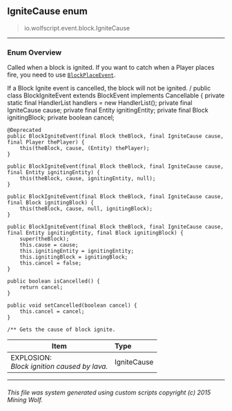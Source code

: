 ## IgniteCause __enum__

>io.wolfscript.event.block.IgniteCause

---

### Enum Overview

Called when a block is ignited. If you want to catch when a Player places fire, you need to use [`BlockPlaceEvent`](BlockPlaceEvent.md). <p> If a Block Ignite event is cancelled, the block will not be ignited. /
public class BlockIgniteEvent extends BlockEvent implements Cancellable {
    private static final HandlerList handlers = new HandlerList();
    private final IgniteCause cause;
    private final Entity ignitingEntity;
    private final Block ignitingBlock;
    private boolean cancel;

    @Deprecated
    public BlockIgniteEvent(final Block theBlock, final IgniteCause cause, final Player thePlayer) {
        this(theBlock, cause, (Entity) thePlayer);
    }

    public BlockIgniteEvent(final Block theBlock, final IgniteCause cause, final Entity ignitingEntity) {
        this(theBlock, cause, ignitingEntity, null);
    }

    public BlockIgniteEvent(final Block theBlock, final IgniteCause cause, final Block ignitingBlock) {
        this(theBlock, cause, null, ignitingBlock);
    }

    public BlockIgniteEvent(final Block theBlock, final IgniteCause cause, final Entity ignitingEntity, final Block ignitingBlock) {
        super(theBlock);
        this.cause = cause;
        this.ignitingEntity = ignitingEntity;
        this.ignitingBlock = ignitingBlock;
        this.cancel = false;
    }

    public boolean isCancelled() {
        return cancel;
    }

    public void setCancelled(boolean cancel) {
        this.cancel = cancel;
    }

    /** Gets the cause of block ignite.

Item | Type   
--- | :--- 
EXPLOSION: <br> _Block ignition caused by lava._ | IgniteCause



---



###### This file was system generated using custom scripts copyright (c) 2015 Mining Wolf.
	

